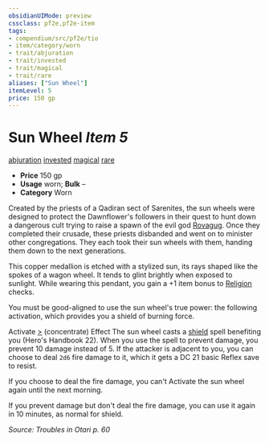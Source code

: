 ```yaml
---
obsidianUIMode: preview
cssclass: pf2e,pf2e-item
tags:
- compendium/src/pf2e/tio
- item/category/worn
- trait/abjuration
- trait/invested
- trait/magical
- trait/rare
aliases: ["Sun Wheel"]
itemLevel: 5
price: 150 gp
---
```

# Sun Wheel *Item 5*  
[abjuration](../../../rules/traits/abjuration.md)  [invested](../../../rules/traits/invested.md)  [magical](../../../rules/traits/magical.md)  [rare](../../../rules/traits/rare.md)  

- **Price** 150 gp
- **Usage** worn; **Bulk** –
- **Category** Worn

Created by the priests of a Qadiran sect of Sarenites, the sun wheels were designed to protect the Dawnflower's followers in their quest to hunt down a dangerous cult trying to raise a spawn of the evil god [Rovagug](../../setting/deities/rovagug.md). Once they completed their crusade, these priests disbanded and went on to minister other congregations. They each took their sun wheels with them, handing them down to the next generations.

This copper medallion is etched with a stylized sun, its rays shaped like the spokes of a wagon wheel. It tends to glint brightly when exposed to sunlight. While wearing this pendant, you gain a +1 item bonus to [Religion](../../skills.md#Religion) checks.

You must be good-aligned to use the sun wheel's true power: the following activation, which provides you a shield of burning force.

Activate [>](../../../rules/core-rulebook/chapter-9-playing-the-game.md#Actions "Single Action") (concentrate) Effect The sun wheel casts a [shield](../../spells/shield.md) spell benefiting you (Hero's Handbook 22). When you use the spell to prevent damage, you prevent 10 damage instead of 5. If the attacker is adjacent to you, you can choose to deal `2d6` fire damage to it, which it gets a DC 21 basic Reflex save to resist.

If you choose to deal the fire damage, you can't Activate the sun wheel again until the next morning.

If you prevent damage but don't deal the fire damage, you can use it again in 10 minutes, as normal for shield.

*Source: Troubles in Otari p. 60*
